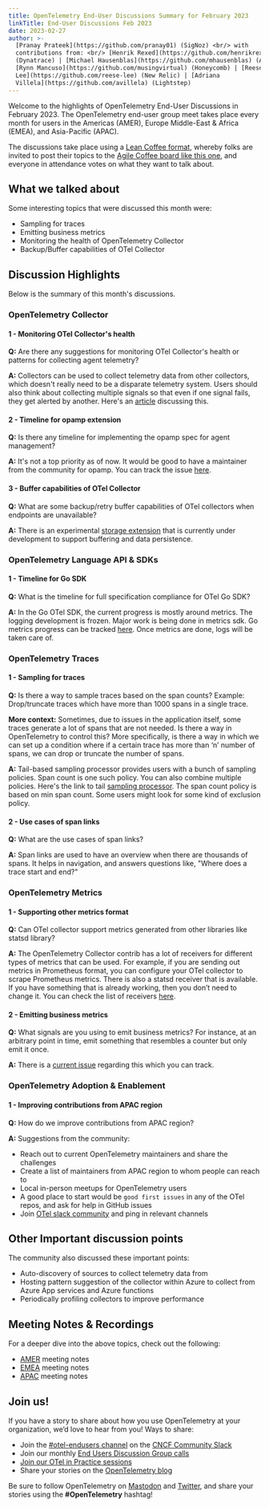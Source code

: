 ```yaml
---
title: OpenTelemetry End-User Discussions Summary for February 2023
linkTitle: End-User Discussions Feb 2023
date: 2023-02-27
author: >-
  [Pranay Prateek](https://github.com/pranay01) (SigNoz) <br/> with
  contributions from: <br/> [Henrik Rexed](https://github.com/henrikrexed)
  (Dynatrace) | [Michael Hausenblas](https://github.com/mhausenblas) (AWS) |
  [Rynn Mancuso](https://github.com/musingvirtual) (Honeycomb) | [Reese
  Lee](https://github.com/reese-lee) (New Relic) | [Adriana
  Villela](https://github.com/avillela) (Lightstep)
---
```


Welcome to the highlights of OpenTelemetry End-User Discussions in
February 2023. The OpenTelemetry end-user group meet takes place every month for
users in the Americas (AMER), Europe Middle-East & Africa (EMEA), and
Asia-Pacific (APAC).

The discussions take place using a
[Lean Coffee format](https://agilecoffee.com/leancoffee/), whereby folks are
invited to post their topics to the
[Agile Coffee board like this one](http://agile.coffee/#3716060f-183a-4966-8da4-60daab2842c4),
and everyone in attendance votes on what they want to talk about.

## What we talked about

Some interesting topics that were discussed this month were:

- Sampling for traces
- Emitting business metrics
- Monitoring the health of OpenTelemetry Collector
- Backup/Buffer capabilities of OTel Collector

## Discussion Highlights

Below is the summary of this month's discussions.

### OpenTelemetry Collector

#### 1 - Monitoring OTel Collector's health

**Q:** Are there any suggestions for monitoring OTel Collector's health or
patterns for collecting agent telemetry?

**A:** Collectors can be used to collect telemetry data from other collectors,
which doesn't really need to be a disparate telemetry system. Users should also
think about collecting multiple signals so that even if one signal fails, they
get alerted by another. Here's an
[article](https://ref.otel.help/otel-collector-ops/) discussing this.

#### 2 - Timeline for opamp extension

**Q:** Is there any timeline for implementing the opamp spec for agent
management?

**A:** It's not a top priority as of now. It would be good to have a maintainer
from the community for opamp. You can track the issue
[here](https://github.com/open-telemetry/opentelemetry-collector-contrib/issues/16462).

#### 3 - Buffer capabilities of OTel Collector

**Q:** What are some backup/retry buffer capabilities of OTel collectors when
endpoints are unavailable?

**A:** There is an experimental
[storage extension](https://github.com/open-telemetry/opentelemetry-collector/tree/main/extension/experimental/storage)
that is currently under development to support buffering and data persistence.

### OpenTelemetry Language API & SDKs

#### 1 - Timeline for Go SDK

**Q:** What is the timeline for full specification compliance for OTel Go SDK?

**A:** In the Go OTel SDK, the current progress is mostly around metrics. The
logging development is frozen. Major work is being done in metrics sdk. Go
metrics progress can be tracked
[here](https://github.com/open-telemetry/opentelemetry-go/projects?query=is%3Aopen).
Once metrics are done, logs will be taken care of.

### OpenTelemetry Traces

#### 1 - Sampling for traces

**Q:** Is there a way to sample traces based on the span counts? Example:
Drop/truncate traces which have more than 1000 spans in a single trace.

**More context:** Sometimes, due to issues in the application itself, some
traces generate a lot of spans that are not needed. Is there a way in
OpenTelemetry to control this? More specifically, is there a way in which we can
set up a condition where if a certain trace has more than ‘n’ number of spans,
we can drop or truncate the number of spans.

**A:** Tail-based sampling processor provides users with a bunch of sampling
policies. Span count is one such policy. You can also combine multiple policies.
Here's the link to tail
[sampling processor](https://github.com/open-telemetry/opentelemetry-collector-contrib/blob/main/processor/tailsamplingprocessor/README.md).
The span count policy is based on min span count. Some users might look for some
kind of exclusion policy.

#### 2 - Use cases of span links

**Q:** What are the use cases of span links?

**A:** Span links are used to have an overview when there are thousands of
spans. It helps in navigation, and answers questions like, "Where does a trace
start and end?"

### OpenTelemetry Metrics

#### 1 - Supporting other metrics format

**Q:** Can OTel collector support metrics generated from other libraries like
statsd library?

**A:** The OpenTelemetry Collector contrib has a lot of receivers for different
types of metrics that can be used. For example, if you are sending out metrics
in Prometheus format, you can configure your OTel collector to scrape Prometheus
metrics. There is also a statsd receiver that is available. If you have
something that is already working, then you don’t need to change it. You can
check the list of receivers
[here](https://github.com/open-telemetry/opentelemetry-collector-contrib/tree/main/receiver).

#### 2 - Emitting business metrics

**Q:** What signals are you using to emit business metrics? For instance, at an
arbitrary point in time, emit something that resembles a counter but only emit
it once.

**A:** There is a
[current issue](https://github.com/open-telemetry/opentelemetry-specification/issues/2318)
regarding this which you can track.

### OpenTelemetry Adoption & Enablement

#### 1 - Improving contributions from APAC region

**Q:** How do we improve contributions from APAC region?

**A:** Suggestions from the community:

- Reach out to current OpenTelemetry maintainers and share the challenges
- Create a list of maintainers from APAC region to whom people can reach to
- Local in-person meetups for OpenTelemetry users
- A good place to start would be `good first issues` in any of the OTel repos,
  and ask for help in GitHub issues
- Join
  [OTel slack community](https://communityinviter.com/apps/cloud-native/cncf)
  and ping in relevant channels

## Other Important discussion points

The community also discussed these important points:

- Auto-discovery of sources to collect telemetry data from
- Hosting pattern suggestion of the collector within Azure to collect from Azure
  App services and Azure functions
- Periodically profiling collectors to improve performance

## Meeting Notes & Recordings

For a deeper dive into the above topics, check out the following:

- [AMER](https://docs.google.com/document/d/1p_FoGbLiDC9VPqqLblJqQtHBn3tr-aPxhu2GaIykU6k/edit?usp=sharing)
  meeting notes
- [EMEA](https://docs.google.com/document/d/1fh4RWyZ-ScWdwrgpRHO9mnfqLSKfxUTf4wZGdUvnnUM/edit?usp=sharing)
  meeting notes
- [APAC](https://docs.google.com/document/d/1eDYC97LfvE428cpIf3A_hSGirdNzglPurlxgKCmw8o4/edit?usp=sharing)
  meeting notes

## Join us!

If you have a story to share about how you use OpenTelemetry at your
organization, we’d love to hear from you! Ways to share:

- Join the [#otel-endusers channel](/community/end-user/slack-channel/) on the
  [CNCF Community Slack](https://communityinviter.com/apps/cloud-native/cncf)
- Join our monthly
  [End Users Discussion Group calls](/community/end-user/discussion-group/)
- [Join our OTel in Practice sessions](/community/end-user/otel-in-practice/)
- Share your stories on the
  [OpenTelemetry blog](https://github.com/open-telemetry/opentelemetry.io/blob/954103a7444d691db3967121f0f1cb194af1dccb/README.md#submitting-a-blog-post)

Be sure to follow OpenTelemetry on
[Mastodon](https://fosstodon.org/@opentelemetry) and
[Twitter](https://twitter.com/opentelemetry), and share your stories using the
**#OpenTelemetry** hashtag!
